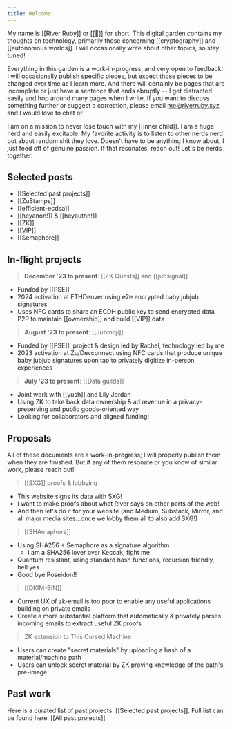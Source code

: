 ```yaml
---
title: Welcome!
---
```

My name is [[River Ruby]] or [[🔺]] for short. This digital garden contains my thoughts on technology, primarily those concerning [[cryptography]] and [[autonomous worlds]]. I will occasionally write about other topics, so stay tuned!

Everything in this garden is a work-in-progress, and very open to feedback! I will occasionally publish specific pieces, but expect those pieces to be changed over time as I learn more. And there will certainly be pages that are incomplete or just have a sentence that ends abruptly -- I get distracted easily and hop around many pages when I write. If you want to discuss something further or suggest a correction, please email me@riverruby.xyz and I would love to chat or

I am on a mission to never lose touch with my [[inner child]]. I am a huge nerd and easily excitable. My favorite activity is to listen to other nerds nerd out about random shit they love. Doesn't have to be anything I know about, I just feed off of genuine passion. If that resonates, reach out! Let's be nerds together.

## Selected posts
- [[Selected past projects]]
- [[ZuStamps]]
- [[efficient-ecdsa]]
- [[heyanon!]] & [[heyauthn!]]
- [[ZK]]
- [[VIP]]
- [[Semaphore]]

## In-flight projects

> **December '23 to present**: [[ZK Quests]] and [[jubsignal]]
- Funded by [[PSE]]
- 2024 activation at ETHDenver using e2e encrypted baby jubjub signatures
- Uses NFC cards to share an ECDH public key to send encrypted data P2P to maintain [[ownership]] and build [[VIP]] data

> **August '23 to present**: [[Jubmoji]]
- Funded by [[PSE]], project & design led by Rachel, technology led by me
- 2023 activation at Zu/Devconnect using NFC cards that produce unique baby jubjub signatures upon tap to privately digitize in-person experiences

> **July '23 to present**: [[Data guilds]]
- Joint work with [[yush]] and Lily Jordan
- Using ZK to take back data ownership & ad revenue in a privacy-preserving and public goods-oriented way
- Looking for collaborators and aligned funding!
## Proposals

All of these documents are a work-in-progress; I will properly publish them when they are finished. But if any of them resonate or you know of similar work, please reach out!

> [[SXG]] proofs & lobbying
- This website signs its data with SXG!
- I want to make proofs about what River says on other parts of the web!
- And then let's do it for your website (and Medium, Substack, Mirror, and all major media sites...once we lobby them all to also add SXG!)
	  
> [[SHAmaphore]]
- Using SHA256 + Semaphore as a signature algorithm
	- I am a SHA256 lover over Keccak, fight me
- Quantum resistant, using standard hash functions, recursion friendly, hell yes
- Good bye Poseidon!!

> [[DKIM-BIN]]
- Current UX of zk-email is too poor to enable any useful applications building on private emails
- Create a more substantial platform that automatically & privately parses incoming emails to extract useful ZK proofs
	  
> ZK extension to This Cursed Machine
- Users can create "secret materials" by uploading a hash of a material/machine path
- Users can unlock secret material by ZK proving knowledge of the path's pre-image

## Past work

Here is a curated list of past projects: [[Selected past projects]]. Full list can be found here: [[All past projects]]

